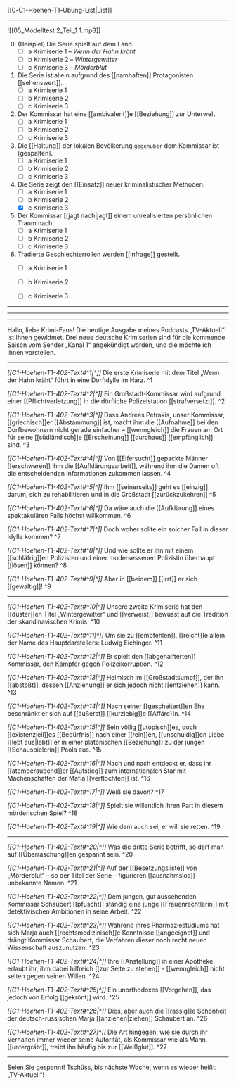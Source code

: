 [[0-C1-Hoehen-T1-Ubung-List|List]]

---

![[05_Modelltest 2_Teil_1 1.mp3]]

0. (Beispiel) Die Serie spielt auf dem Land.  
	- [ ] a Krimiserie 1 – *Wenn der Hahn kräht*  
	- [ ] b Krimiserie 2 – *Wintergewitter*  
	- [ ] c Krimiserie 3 – *Mörderblut*  

1. Die Serie ist allein aufgrund des [[namhaften]] Protagonisten [[sehenswert]].  
	- [ ] a Krimiserie 1  
	- [ ] b Krimiserie 2  
	- [ ] c Krimiserie 3  

2. Der Kommissar hat eine [[ambivalent]]e [[Beziehung]] zur Unterwelt.  
	- [ ] a Krimiserie 1  
	- [ ] b Krimiserie 2  
	- [ ] c Krimiserie 3  

3. Die [[Haltung]] der lokalen Bevölkerung `gegenüber` dem Kommissar ist [gespalten].  
	- [ ] a Krimiserie 1  
	- [ ] b Krimiserie 2  
	- [ ] c Krimiserie 3  

4. Die Serie zeigt den [[Einsatz]] neuer kriminalistischer Methoden.  
	- [ ] a Krimiserie 1  
	- [ ] b Krimiserie 2  
	- [x] c Krimiserie 3  

5. Der Kommissar [[jagt nach|jagt]] einem unrealisierten persönlichen Traum nach.  
	- [ ] a Krimiserie 1  
	- [ ] b Krimiserie 2  
	- [ ] c Krimiserie 3  

6. Tradierte Geschlechterrollen werden [[infrage]] gestellt.  
	- [ ] a Krimiserie 1  
	- [ ] b Krimiserie 2  
	- [ ] c Krimiserie 3  


---
---
---

Hallo, liebe Krimi-Fans! Die heutige Ausgabe meines Podcasts „TV-Aktuell“ ist Ihnen gewidmet. Drei neue deutsche Krimiserien sind für die kommende Saison vom Sender „Kanal 1“ angekündigt worden, und die möchte ich Ihnen vorstellen.

---

*[[C1-Hoehen-T1-402-Text#^1|^]]* Die erste Krimiserie mit dem Titel „Wenn der Hahn kräht“ führt in eine Dorfidylle im Harz. ^1

*[[C1-Hoehen-T1-402-Text#^2|^]]* Ein Großstadt-Kommissar wird aufgrund einer [[Pflichtverletzung]] in die dörfliche Polizeistation [[strafversetzt]]. ^2

*[[C1-Hoehen-T1-402-Text#^3|^]]* Dass Andreas Petrakis, unser Kommissar, [[griechisch]]er [[Abstammung]] ist, macht ihm die [[Aufnahme]] bei den Dorfbewohnern nicht gerade einfacher – [[wenngleich]] die Frauen am Ort für seine [[südländisch]]e [[Erscheinung]] [[durchaus]] [[empfänglich]] sind. ^3

*[[C1-Hoehen-T1-402-Text#^4|^]]* Von [[Eifersucht]] gepackte Männer [[erschweren]] ihm die [[Aufklärungsarbeit]], während ihm die Damen oft die entscheidenden Informationen zukommen lassen. ^4

*[[C1-Hoehen-T1-402-Text#^5|^]]* Ihm [[seinerseits]] geht es [[einzig]] darum, sich zu rehabilitieren und in die Großstadt [[zurückzukehren]] ^5

*[[C1-Hoehen-T1-402-Text#^6|^]]* Da wäre auch die [[Aufklärung]] eines spektakulären Falls höchst willkommen. ^6

*[[C1-Hoehen-T1-402-Text#^7|^]]* Doch woher sollte ein solcher Fall in dieser Idylle kommen? ^7

*[[C1-Hoehen-T1-402-Text#^8|^]]* Und wie sollte er ihn mit einem [[schläfrig]]en Polizisten und einer modersessenen Polizistin überhaupt [[lösen]] können? ^8

*[[C1-Hoehen-T1-402-Text#^9|^]]* Aber in [[beidem]] [[irrt]] er sich [[gewaltig]]! ^9


---

*[[C1-Hoehen-T1-402-Text#^10|^]]* Unsere zweite Krimiserie hat den [[düster]]en Titel „Wintergewitter“ und [[verweist]] bewusst auf die Tradition der skandinavischen Krimis. ^10

*[[C1-Hoehen-T1-402-Text#^11|^]]* Um sie zu [[empfehlen]], [[reicht]]e allein der Name des Hauptdarstellers: Ludwig Eichinger. ^11

*[[C1-Hoehen-T1-402-Text#^12|^]]* Er spielt den [[abgehalfterten]] Kommissar, den Kämpfer gegen Polizeikorruption. ^12

*[[C1-Hoehen-T1-402-Text#^13|^]]* Heimisch im [[Großstadtsumpf]], der ihn [[abstößt]], dessen [[Anziehung]] er sich jedoch nicht [[entziehen]] kann. ^13

*[[C1-Hoehen-T1-402-Text#^14|^]]* Nach seiner [[gescheitert]]en Ehe beschränkt er sich auf [[äußerst]] [[kurzlebig]]e [[Affäre]]n. ^14

*[[C1-Hoehen-T1-402-Text#^15|^]]* Sein völlig [[utopisch]]es, doch [[existenziell]]es [[Bedürfnis]] nach einer [[rein]]en, [[unschuldig]]en Liebe [[lebt aus|lebt]] er in einer platonischen [[Beziehung]] zu der jungen [[Schauspielerin]] Paola aus. ^15

*[[C1-Hoehen-T1-402-Text#^16|^]]* Nach und nach entdeckt er, dass ihr [[atemberaubend]]er [[Aufstieg]] zum internationalen Star mit Machenschaften der Mafia [[verflochten]] ist. ^16

*[[C1-Hoehen-T1-402-Text#^17|^]]* Weiß sie davon? ^17

*[[C1-Hoehen-T1-402-Text#^18|^]]* Spielt sie willentlich ihren Part in diesem mörderischen Spiel? ^18

*[[C1-Hoehen-T1-402-Text#^19|^]]* Wie dem auch sei, er will sie retten. ^19


---

*[[C1-Hoehen-T1-402-Text#^20|^]]* Was die dritte Serie betrifft, so darf man auf [[Überraschung]]en gespannt sein. ^20

*[[C1-Hoehen-T1-402-Text#^21|^]]* Auf der [[Besetzungsliste]] von „Mörderblut“ – so der Titel der Serie – figurieren [[ausnahmslos]] unbekannte Namen. ^21

*[[C1-Hoehen-T1-402-Text#^22|^]]* Dem jungen, gut aussehenden Kommissar Schaubert [[pfuscht]] ständig eine junge [[Frauenrechtlerin]] mit detektivischen Ambitionen in seine Arbeit. ^22

*[[C1-Hoehen-T1-402-Text#^23|^]]* Während ihres Pharmazie­studiums hat sich Marja auch [[rechtsmedizinisch]]e Kenntnisse [[angeeignet]] und drängt Kommissar Schaubert, die Verfahren dieser noch recht neuen Wissenschaft auszunutzen. ^23

*[[C1-Hoehen-T1-402-Text#^24|^]]* Ihre [[Anstellung]] in einer Apotheke erlaubt ihr, ihm dabei hilfreich [[zur Seite zu stehen]] – [[wenngleich]] nicht selten gegen seinen Willen. ^24

*[[C1-Hoehen-T1-402-Text#^25|^]]* Ein unorthodoxes [[Vorgehen]], das jedoch von Erfolg [[gekrönt]] wird. ^25

*[[C1-Hoehen-T1-402-Text#^26|^]]* Dies, aber auch die [[rassig]]e Schönheit der deutsch-russischen Marja [[anziehen|ziehen]] Schaubert an. ^26

*[[C1-Hoehen-T1-402-Text#^27|^]]* Die Art hingegen, wie sie durch ihr Verhalten immer wieder seine Autorität, als Kommissar wie als Mann, [[untergräbt]], treibt ihn häufig bis zur [[Weißglut]]. ^27


---

Seien Sie gespannt! Tschüss, bis nächste Woche, wenn es wieder heißt: „TV-Aktuell“! 
